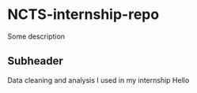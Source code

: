 # NCTS-internship-repo

Some description

## Subheader

Data cleaning and analysis I used in my internship
Hello